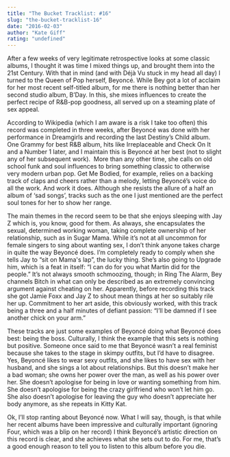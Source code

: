 ```yaml
---
title: "The Bucket Tracklist: #16"
slug: "the-bucket-tracklist-16"
date: "2016-02-03"
author: "Kate Giff"
rating: "undefined"
---
```


After a few weeks of very legitimate retrospective looks at some classic albums, I thought it was time I mixed things up, and brought them into the 21st Century. With that in mind (and with Déjà Vu stuck in my head all day) I turned to the Queen of Pop herself, Beyoncé. While Bey got a lot of acclaim for her most recent self-titled album, for me there is nothing better than her second studio album, B’Day. In this, she mixes influences to create the perfect recipe of R&B-pop goodness, all served up on a steaming plate of sex appeal.

According to Wikipedia (which I am aware is a risk I take too often) this record was completed in three weeks, after Beyoncé was done with her performance in Dreamgirls and recording the last Destiny’s Child album. One Grammy for best R&B album, hits like Irreplaceable and Check On It and a Number 1 later, and I maintain this is Beyoncé at her best (not to slight any of her subsequent work).  More than any other time, she calls on old school funk and soul influences to bring something classic to otherwise very modern urban pop. Get Me Bodied, for example, relies on a backing track of claps and cheers rather than a melody, letting Beyoncé’s voice do all the work. And work it does. Although she resists the allure of a half an album of ‘sad songs’, tracks such as the one I just mentioned are the perfect soul tones for her to show her range.

The main themes in the record seem to be that she enjoys sleeping with Jay Z which is, you know, good for them. As always, she encapsulates the sexual, determined working woman, taking complete ownership of her relationship, such as in Sugar Mama. While it’s not at all uncommon for female singers to sing about wanting sex, I don’t think anyone takes charge in quite the way Beyoncé does. I’m completely ready to comply when she tells Jay to “sit on Mama's lap”, the lucky thing. She’s also going to Upgrade him, which is a feat in itself: “I can do for you what Martin did for the people.” It’s not always smooth schmoozing, though; in Ring The Alarm, Bey channels Bitch in what can only be described as an extremely convincing argument against cheating on her. Apparently, before recording this track she got Jamie Foxx and Jay Z to shout mean things at her so suitably rile her up. Commitment to her art aside, this obviously worked, with this track being a three and a half minutes of defiant passion: “I’ll be damned if I see another chick on your arm.”

These tracks are just some examples of Beyoncé doing what Beyoncé does best: being the boss. Culturally, I think the example that this sets is nothing but positive. Someone once said to me that Beyoncé wasn’t a real feminist because she takes to the stage in skimpy outfits, but I’d have to disagree. Yes, Beyoncé likes to wear sexy outfits, and she likes to have sex with her husband, and she sings a lot about relationships. But this doesn’t make her a bad woman; she owns her power over the man, as well as his power over her. She doesn’t apologise for being in love or wanting something from him. She doesn’t apologise for being the crazy girlfriend who won’t let him go. She also doesn’t apologise for leaving the guy who doesn’t appreciate her body anymore, as she repeats in Kitty Kat.

Ok, I’ll stop ranting about Beyoncé now. What I will say, though, is that while her recent albums have been impressive and culturally important (ignoring Four, which was a blip on her record) I think Beyoncé’s artistic direction on this record is clear, and she achieves what she sets out to do. For me, that’s a good enough reason to tell you to listen to this album before you die.
